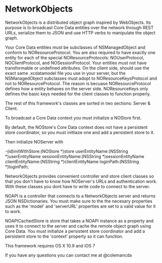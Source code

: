 NetworkObjects
==============

NetworkObjects is a distributed object graph inspired by WebObjects. Its purpose is to broadcast Core Data entities over the network through REST URLs, serialize them to JSON and use HTTP verbs to manipulate the object graph.

Your Core Data entities must be subclasses of NSManagedObject and conform to NOResourceProtocol. You are also required to have exactly one entity for each of the special NOResourceProtocols: NOUserProtocol, NOClientProtocol, and NOSessionProtocol. Your entities must not have transformable or undefined attributes. On the client side, should use the exact same .xcdatamodel file you use in your server, but the NSManagedObject subclasses must adopt to NOResourceKeysProtocol and not to NOResourceProtocol. The reason is becuase NOResourceProtocol defines how a entity behaves on the server side. NOResourceKeys only defines the basic keys needed for the client classes to function properly.

The rest of this framework's classes are sorted in two sections: Server & Client.

To broadcast a Core Data context you must initialize a NOStore first.

By default, the NOStore's Core Data context does not have a persistent store coordinator, so you must initliaze one and add a persistent store to it.

Then initialize NOServer with 

-(id)initWithStore:(NOStore *)store
    userEntityName:(NSString *)userEntityName
 sessionEntityName:(NSString *)sessionEntityName
  clientEntityName:(NSString *)clientEntityName
         loginPath:(NSString *)loginPath;

NetworkObjects provides convenient controller and store client classes so that you don't have to know how NOServer's URLs and authentication work. With these classes you dont have to write code to connect to the server.

NOAPI is a controller that connects to a NetworkObjects server and returns JSON NSDictionaries. You must make sure to the the necesary properties such as the 'model' and 'serverURL' properties are set to a valid value for it to work.

NOAPICachedStore is store that takes a NOAPI instance as a property and uses it to connect to the server and cache the remote object graph using Core Data. You must initialize a persistent store coordinator and add a persistent store to the 'context' property so it can function.

This framework requires OS X 10.9 and iOS 7

If you have any questions you can contact me at @colemancda

